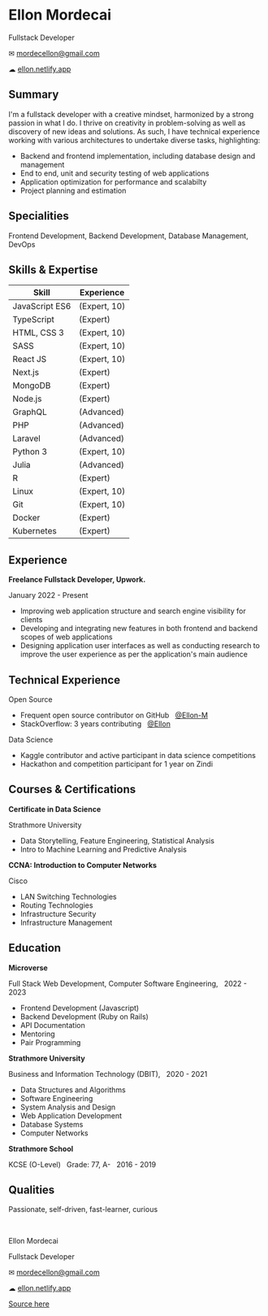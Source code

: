 Ellon Mordecai
==========

Fullstack Developer

✉ mordecellon@gmail.com

☁ [ellon.netlify.app](https://ellon.netlify.app/)

Summary
-------

I'm a fullstack developer with a creative mindset, harmonized by a strong passion in what I do. I thrive on creativity in problem-solving as well as discovery of new ideas and solutions. As such, I have technical experience working with various architectures to undertake diverse tasks, highlighting:
- Backend and frontend implementation, including database design and management
- End to end, unit and security testing of web applications
- Application optimization for performance and scalabilty
- Project planning and estimation

Specialities
------------

Frontend Development, Backend Development, Database
Management, DevOps

Skills & Expertise
------------------

| Skill                           | Experience
| ------------------------------- | ----------------------------------
| JavaScript ES6                  | (Expert, 10)
| TypeScript                      | (Expert)
| HTML, CSS 3                     | (Expert, 10)
| SASS                            | (Expert, 10)
| React JS                        | (Expert, 10)
| Next.js                         | (Expert)
| MongoDB                         | (Expert)
| Node.js                         | (Expert)
| GraphQL                         | (Advanced)
| PHP                             | (Advanced)
| Laravel                         | (Advanced)
| Python 3                        | (Expert, 10)
| Julia                           | (Advanced)
| R                               | (Expert)
| Linux                           | (Expert, 10)
| Git                             | (Expert, 10)
| Docker                          | (Expert)
| Kubernetes                      | (Expert)

Experience
----------

**Freelance Fullstack Developer, Upwork.**

January 2022 - Present

* Improving web application structure and search engine visibility for clients
* Developing and integrating new features in both frontend and backend scopes of web applications
* Designing application user interfaces as well as conducting research to improve the user experience as per the application's main audience


Technical Experience
--------------------

Open Source

* Frequent open source contributor on GitHub &nbsp; [@Ellon-M](https://github.com/Ellon-M)
* StackOverflow: 3 years contributing &nbsp; [@Ellon](https://stackoverflow.com/users/16120597)

Data Science

* Kaggle contributor and active participant in data science competitions
* Hackathon and competition participant for 1 year on Zindi

Courses & Certifications
-------

**Certificate in Data Science**

Strathmore University

* Data Storytelling, Feature Engineering, Statistical Analysis
* Intro to Machine Learning and Predictive Analysis

**CCNA: Introduction to Computer Networks**

Cisco

* LAN Switching Technologies
* Routing Technologies
* Infrastructure Security
* Infrastructure Management


Education
---------

**Microverse**

Full Stack Web Development, Computer Software Engineering, &nbsp; 2022 - 2023

* Frontend Development (Javascript)
* Backend Development (Ruby on Rails)
* API Documentation 
* Mentoring  
* Pair Programming

**Strathmore University**

Business and Information Technology (DBIT), &nbsp; 2020 - 2021

* Data Structures and Algorithms
* Software Engineering
* System Analysis and Design
* Web Application Development
* Database Systems
* Computer Networks

**Strathmore School**

KCSE (O-Level) &nbsp; Grade: 77, A- &nbsp; 2016 - 2019

Qualities
---------

Passionate, self-driven, fast-learner, curious


&nbsp;

Ellon Mordecai

Fullstack Developer

✉ mordecellon@gmail.com

☁ [ellon.netlify.app](https://ellon.netlify.app/)

[Source here](https://github.com/Ellon-M/e.res/)